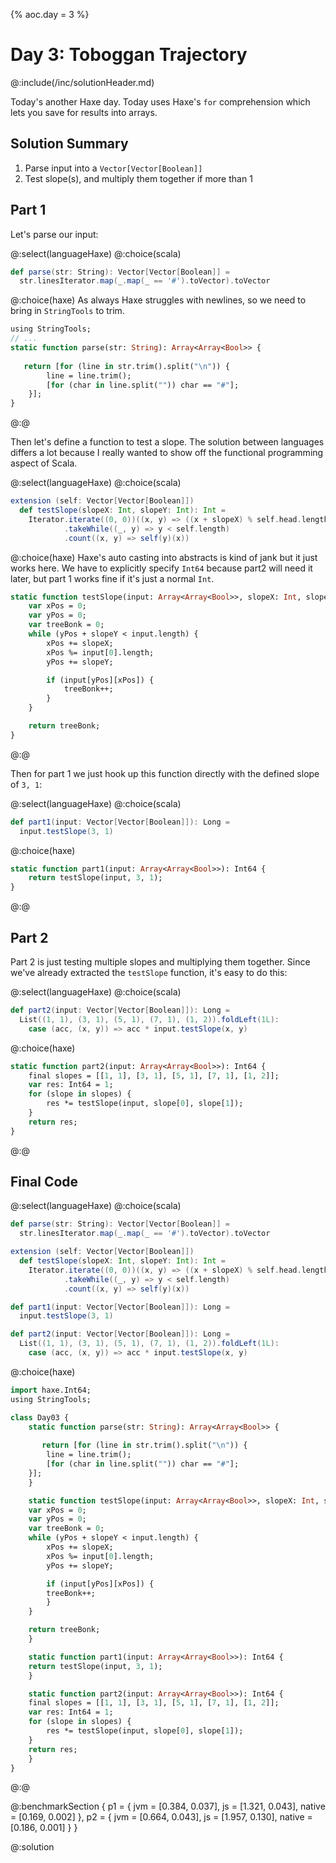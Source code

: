 {%
aoc.day = 3
%}

# Day 3: Toboggan Trajectory

@:include(/inc/solutionHeader.md)

Today's another Haxe day. Today uses Haxe's `for` comprehension which lets you save for results into arrays.

## Solution Summary

1. Parse input into a `Vector[Vector[Boolean]]`
2. Test slope(s), and multiply them together if more than 1

## Part 1

Let's parse our input:

@:select(languageHaxe)
@:choice(scala)
```scala 3
def parse(str: String): Vector[Vector[Boolean]] =
  str.linesIterator.map(_.map(_ == '#').toVector).toVector
```
@:choice(haxe)
As always Haxe struggles with newlines, so we need to bring in `StringTools` to trim.

```haxe
using StringTools;
// ...
static function parse(str: String): Array<Array<Bool>> {
    
   return [for (line in str.trim().split("\n")) {
        line = line.trim();
        [for (char in line.split("")) char == "#"];
    }];
}
```
@:@

Then let's define a function to test a slope. The solution between languages differs a lot because I really
wanted to show off the functional programming aspect of Scala.

@:select(languageHaxe)
@:choice(scala)
```scala 3
extension (self: Vector[Vector[Boolean]])
  def testSlope(slopeX: Int, slopeY: Int): Int =
    Iterator.iterate((0, 0))((x, y) => ((x + slopeX) % self.head.length, y + slopeY))
            .takeWhile((_, y) => y < self.length)
            .count((x, y) => self(y)(x))
```
@:choice(haxe)
Haxe's auto casting into abstracts is kind of jank but it just works here. We have to explicitly specify
`Int64` because part2 will need it later, but part 1 works fine if it's just a normal `Int`.

```haxe
static function testSlope(input: Array<Array<Bool>>, slopeX: Int, slopeY: Int): Int64 {
    var xPos = 0;
    var yPos = 0;
    var treeBonk = 0;
    while (yPos + slopeY < input.length) {
        xPos += slopeX;
        xPos %= input[0].length;
        yPos += slopeY;

        if (input[yPos][xPos]) {
            treeBonk++;
        }
    }

    return treeBonk;
}
```
@:@

Then for part 1 we just hook up this function directly with the defined slope of `3, 1`:

@:select(languageHaxe)
@:choice(scala)
```scala 3
def part1(input: Vector[Vector[Boolean]]): Long =
  input.testSlope(3, 1)
```
@:choice(haxe)
```haxe
static function part1(input: Array<Array<Bool>>): Int64 {
    return testSlope(input, 3, 1);
}
```
@:@

## Part 2

Part 2 is just testing multiple slopes and multiplying them together. Since we've already extracted the `testSlope`
function, it's easy to do this:

@:select(languageHaxe)
@:choice(scala)
```scala 3
def part2(input: Vector[Vector[Boolean]]): Long =
  List((1, 1), (3, 1), (5, 1), (7, 1), (1, 2)).foldLeft(1L):
    case (acc, (x, y)) => acc * input.testSlope(x, y)
```
@:choice(haxe)
```haxe
static function part2(input: Array<Array<Bool>>): Int64 {
    final slopes = [[1, 1], [3, 1], [5, 1], [7, 1], [1, 2]];
    var res: Int64 = 1;
    for (slope in slopes) {
        res *= testSlope(input, slope[0], slope[1]);
    }
    return res;
}
```
@:@

## Final Code

@:select(languageHaxe)
@:choice(scala)
```scala 3
def parse(str: String): Vector[Vector[Boolean]] =
  str.linesIterator.map(_.map(_ == '#').toVector).toVector

extension (self: Vector[Vector[Boolean]])
  def testSlope(slopeX: Int, slopeY: Int): Int =
    Iterator.iterate((0, 0))((x, y) => ((x + slopeX) % self.head.length, y + slopeY))
            .takeWhile((_, y) => y < self.length)
            .count((x, y) => self(y)(x))

def part1(input: Vector[Vector[Boolean]]): Long =
  input.testSlope(3, 1)

def part2(input: Vector[Vector[Boolean]]): Long =
  List((1, 1), (3, 1), (5, 1), (7, 1), (1, 2)).foldLeft(1L):
    case (acc, (x, y)) => acc * input.testSlope(x, y)
```
@:choice(haxe)
```haxe
import haxe.Int64;
using StringTools;

class Day03 {
    static function parse(str: String): Array<Array<Bool>> {
	
       return [for (line in str.trim().split("\n")) {
	    line = line.trim();
	    [for (char in line.split("")) char == "#"];
	}];
    }

    static function testSlope(input: Array<Array<Bool>>, slopeX: Int, slopeY: Int): Int64 {
	var xPos = 0;
	var yPos = 0;
	var treeBonk = 0;
	while (yPos + slopeY < input.length) {
	    xPos += slopeX;
	    xPos %= input[0].length;
	    yPos += slopeY;

	    if (input[yPos][xPos]) {
		treeBonk++;
	    }
	}

	return treeBonk;
    }

    static function part1(input: Array<Array<Bool>>): Int64 {
	return testSlope(input, 3, 1);
    }

    static function part2(input: Array<Array<Bool>>): Int64 {
	final slopes = [[1, 1], [3, 1], [5, 1], [7, 1], [1, 2]];
	var res: Int64 = 1;
	for (slope in slopes) {
	    res *= testSlope(input, slope[0], slope[1]);
	}
	return res;
    }
}
```
@:@

@:benchmarkSection {
    p1 = {
        jvm = [0.384, 0.037],
        js = [1.321, 0.043],
        native = [0.169, 0.002]
    },
    p2 = {
        jvm = [0.664, 0.043],
        js = [1.957, 0.130],
        native = [0.186, 0.001]
    }
}

@:solution